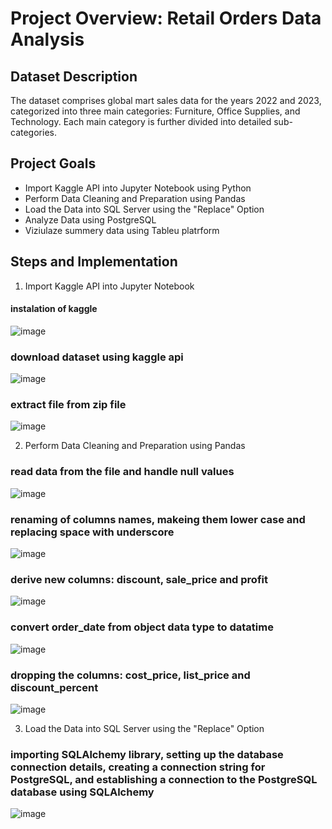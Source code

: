 # Project Overview: Retail Orders Data Analysis
## Dataset Description
The dataset comprises global mart sales data for the years 2022 and 2023, categorized into three main categories: Furniture, Office Supplies, and Technology. Each main category is further divided into detailed sub-categories.

## Project Goals
- Import Kaggle API into Jupyter Notebook using Python
- Perform Data Cleaning and Preparation using Pandas
- Load the Data into SQL Server using the "Replace" Option
- Analyze Data using PostgreSQL
- Viziulaze summery data using Tableu platrform
  
## Steps and Implementation

1. Import Kaggle API into Jupyter Notebook
   
#### instalation of kaggle
![image](https://github.com/marta1895/Retail_Orders_Project/assets/141928743/6648685d-e526-4bcf-be9b-2f71bbab61ac)

### download dataset using kaggle api
![image](https://github.com/marta1895/Retail_Orders_Project/assets/141928743/2400cd12-7fcf-4227-a30a-97d5dbbfb06b)

### extract file from zip file
![image](https://github.com/marta1895/Retail_Orders_Project/assets/141928743/d8c4ab84-7836-4965-a824-293cddb2f487)

2. Perform Data Cleaning and Preparation using Pandas
   
### read data from the file and handle null values
![image](https://github.com/marta1895/Retail_Orders_Project/assets/141928743/f08cab01-c388-4122-ad09-d0762558fb4a)

### renaming of columns names, makeing them lower case and replacing space with underscore 
![image](https://github.com/marta1895/Retail_Orders_Project/assets/141928743/9aaad536-3ad8-4140-b375-5f0183832b42)

### derive new columns: discount, sale_price and profit
![image](https://github.com/marta1895/Retail_Orders_Project/assets/141928743/a01667f5-17a2-4858-bd31-d9e5b95036f2)

### convert order_date from object data type to datatime
![image](https://github.com/marta1895/Retail_Orders_Project/assets/141928743/b8b071a8-51d2-4e69-aca8-cbf4abf157d6)

### dropping the columns: cost_price, list_price and discount_percent
![image](https://github.com/marta1895/Retail_Orders_Project/assets/141928743/573a721a-00b4-4b2a-84d2-c97e93766d21)

3. Load the Data into SQL Server using the "Replace" Option
   
### importing SQLAlchemy library, setting up the database connection details, creating a connection string for PostgreSQL, and establishing a connection to the PostgreSQL database using SQLAlchemy
![image](https://github.com/marta1895/Retail_Orders_Project/assets/141928743/cdabc90f-f7eb-406b-878d-6c74fd556762)




